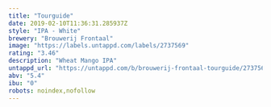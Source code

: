 ```yaml
---
title: "Tourguide"
date: 2019-02-10T11:36:31.285937Z
style: "IPA - White"
brewery: "Brouwerij Frontaal"
image: "https://labels.untappd.com/labels/2737569"
rating: "3.46"
description: "Wheat Mango IPA"
untappd_url: "https://untappd.com/b/brouwerij-frontaal-tourguide/2737569"
abv: "5.4"
ibu: "0"
robots: noindex,nofollow
---
```

